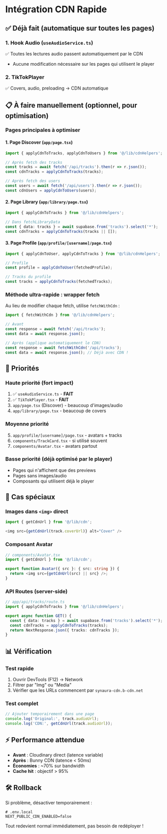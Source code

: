 # Intégration CDN Rapide

## ✅ Déjà fait (automatique sur toutes les pages)

### 1. Hook Audio (`useAudioService.ts`)
✅ Toutes les lectures audio passent automatiquement par le CDN
- Aucune modification nécessaire sur les pages qui utilisent le player

### 2. TikTokPlayer
✅ Covers, audio, preloading → CDN automatique

## 📋 À faire manuellement (optionnel, pour optimisation)

### Pages principales à optimiser

#### 1. Page Discover (`app/page.tsx`)
```typescript
import { applyCdnToTracks, applyCdnToUsers } from '@/lib/cdnHelpers';

// Après fetch des tracks
const tracks = await fetch('/api/tracks').then(r => r.json());
const cdnTracks = applyCdnToTracks(tracks);

// Après fetch des users
const users = await fetch('/api/users').then(r => r.json());
const cdnUsers = applyCdnToUsers(users);
```

#### 2. Page Library (`app/library/page.tsx`)
```typescript
import { applyCdnToTracks } from '@/lib/cdnHelpers';

// Dans fetchLibraryData
const { data: tracks } = await supabase.from('tracks').select('*');
const cdnTracks = applyCdnToTracks(tracks || []);
```

#### 3. Page Profile (`app/profile/[username]/page.tsx`)
```typescript
import { applyCdnToUser, applyCdnToTracks } from '@/lib/cdnHelpers';

// Profile
const profile = applyCdnToUser(fetchedProfile);

// Tracks du profile
const tracks = applyCdnToTracks(fetchedTracks);
```

### Méthode ultra-rapide : wrapper fetch

Au lieu de modifier chaque fetch, utilise `fetchWithCdn` :

```typescript
import { fetchWithCdn } from '@/lib/cdnHelpers';

// Avant
const response = await fetch('/api/tracks');
const data = await response.json();

// Après (applique automatiquement le CDN)
const response = await fetchWithCdn('/api/tracks');
const data = await response.json(); // Déjà avec CDN !
```

## 🚀 Priorités

### Haute priorité (fort impact)
1. ✅ `useAudioService.ts` - **FAIT**
2. ✅ `TikTokPlayer.tsx` - **FAIT**
3. `app/page.tsx` (Discover) - beaucoup d'images/audio
4. `app/library/page.tsx` - beaucoup de covers

### Moyenne priorité
5. `app/profile/[username]/page.tsx` - avatars + tracks
6. `components/TrackCard.tsx` - si utilisé souvent
7. `components/Avatar.tsx` - avatars partout

### Basse priorité (déjà optimisé par le player)
- Pages qui n'affichent que des previews
- Pages sans images/audio
- Composants qui utilisent déjà le player

## 🔧 Cas spéciaux

### Images dans `<img>` direct
```typescript
import { getCdnUrl } from '@/lib/cdn';

<img src={getCdnUrl(track.coverUrl)} alt="Cover" />
```

### Composant Avatar
```typescript
// components/Avatar.tsx
import { getCdnUrl } from '@/lib/cdn';

export function Avatar({ src }: { src: string }) {
  return <img src={getCdnUrl(src) || src} />;
}
```

### API Routes (server-side)
```typescript
// app/api/tracks/route.ts
import { applyCdnToTracks } from '@/lib/cdnHelpers';

export async function GET() {
  const { data: tracks } = await supabase.from('tracks').select('*');
  const cdnTracks = applyCdnToTracks(tracks);
  return NextResponse.json({ tracks: cdnTracks });
}
```

## 📊 Vérification

### Test rapide
1. Ouvrir DevTools (F12) → Network
2. Filtrer par "Img" ou "Media"
3. Vérifier que les URLs commencent par `synaura-cdn.b-cdn.net`

### Test complet
```typescript
// Ajouter temporairement dans une page
console.log('Original:', track.audioUrl);
console.log('CDN:', getCdnUrl(track.audioUrl));
```

## ⚡ Performance attendue

- **Avant** : Cloudinary direct (latence variable)
- **Après** : Bunny CDN (latence < 50ms)
- **Économies** : ~70% sur bandwidth
- **Cache hit** : objectif > 95%

## 🛠️ Rollback

Si problème, désactiver temporairement :
```env
# .env.local
NEXT_PUBLIC_CDN_ENABLED=false
```

Tout redevient normal immédiatement, pas besoin de redéployer !

